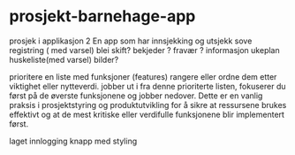 # prosjekt-barnehage-app
prosjek i applikasjon 2 
En app som har
innsjekking og utsjekk
sove registring ( med varsel) 
blei skift?
bekjeder ?
fravær ?
informasjon
ukeplan
huskeliste(med varsel) 
bilder? 

 prioritere en liste med funksjoner (features)  rangere eller ordne dem etter viktighet eller nytteverdi.  jobber ut i fra denne prioriterte listen, fokuserer du først på de øverste funksjonene og jobber  nedover. Dette er en vanlig praksis i prosjektstyring og produktutvikling for å sikre at ressursene brukes effektivt og at de mest kritiske eller verdifulle funksjonene blir implementert først.

laget innlogging knapp med styling 
